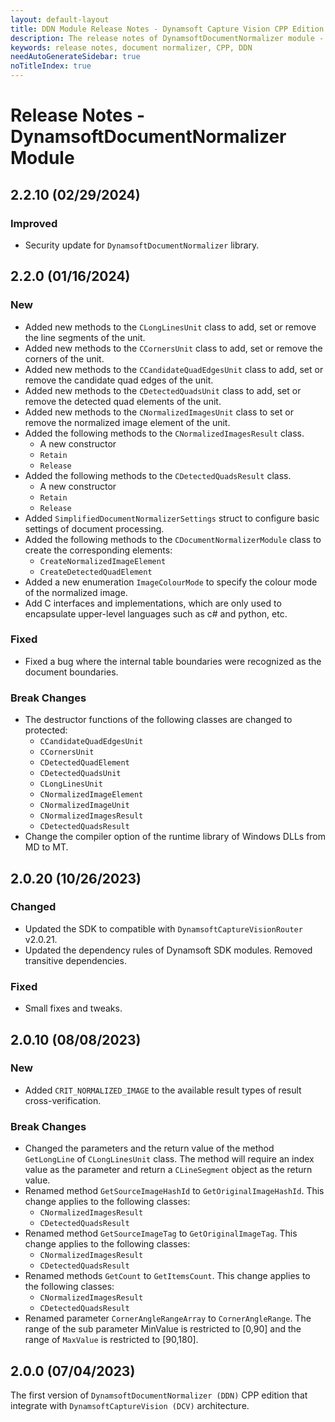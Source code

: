 ```yaml
---
layout: default-layout
title: DDN Module Release Notes - Dynamsoft Capture Vision CPP Edition
description: The release notes of DynamsoftDocumentNormalizer module - Dynamsoft Capture Vision CPP Edition.
keywords: release notes, document normalizer, CPP, DDN
needAutoGenerateSidebar: true
noTitleIndex: true
---
```


# Release Notes - DynamsoftDocumentNormalizer Module

## 2.2.10 (02/29/2024)

### Improved

- Security update for `DynamsoftDocumentNormalizer` library.

## 2.2.0 (01/16/2024)

### New

- Added new methods to the `CLongLinesUnit` class to add, set or remove the line segments of the unit.
- Added new methods to the `CCornersUnit` class to add, set or remove the corners of the unit.
- Added new methods to the `CCandidateQuadEdgesUnit` class to add, set or remove the candidate quad edges of the unit.
- Added new methods to the `CDetectedQuadsUnit` class to add, set or remove the detected quad elements of the unit.
- Added new methods to the `CNormalizedImagesUnit` class to set or remove the normalized image element of the unit.
- Added the following methods to the `CNormalizedImagesResult` class.
  - A new constructor
  - `Retain`
  - `Release`
- Added the following methods to the `CDetectedQuadsResult` class.
  - A new constructor
  - `Retain`
  - `Release`
- Added `SimplifiedDocumentNormalizerSettings` struct to configure basic settings of document processing.
- Added the following methods to the `CDocumentNormalizerModule` class to create the corresponding elements:
  - `CreateNormalizedImageElement`
  - `CreateDetectedQuadElement`
- Added a new enumeration `ImageColourMode` to specify the colour mode of the normalized image.
- Add C interfaces and implementations, which are only used to encapsulate upper-level languages such as c# and python, etc.

### Fixed

- Fixed a bug where the internal table boundaries were recognized as the document boundaries.

### Break Changes

- The destructor functions of the following classes are changed to protected:
  - `CCandidateQuadEdgesUnit`
  - `CCornersUnit`
  - `CDetectedQuadElement`
  - `CDetectedQuadsUnit`
  - `CLongLinesUnit`
  - `CNormalizedImageElement`
  - `CNormalizedImageUnit`
  - `CNormalizedImagesResult`
  - `CDetectedQuadsResult`
- Change the compiler option of the runtime library of Windows DLLs from MD to MT.

## 2.0.20 (10/26/2023)

### Changed

- Updated the SDK to compatible with `DynamsoftCaptureVisionRouter` v2.0.21.
- Updated the dependency rules of Dynamsoft SDK modules. Removed transitive dependencies.

### Fixed

- Small fixes and tweaks.

## 2.0.10 (08/08/2023)

### New

- Added `CRIT_NORMALIZED_IMAGE` to the available result types of result cross-verification.

### Break Changes

- Changed the parameters and the return value of the method `GetLongLine` of `CLongLinesUnit` class. The method will require an index value as the parameter and return a `CLineSegment` object as the return value.
- Renamed method `GetSourceImageHashId` to `GetOriginalImageHashId`. This change applies to the following classes:
  - `CNormalizedImagesResult`
  - `CDetectedQuadsResult`
- Renamed method `GetSourceImageTag` to `GetOriginalImageTag`. This change applies to the following classes:
  - `CNormalizedImagesResult`
  - `CDetectedQuadsResult`
- Renamed methods `GetCount` to `GetItemsCount`. This change applies to the following classes:
  - `CNormalizedImagesResult`
  - `CDetectedQuadsResult`
- Renamed parameter `CornerAngleRangeArray` to `CornerAngleRange`. The range of the sub parameter MinValue is restricted to [0,90] and the range of `MaxValue` is restricted to [90,180].

## 2.0.0 (07/04/2023)

The first version of `DynamsoftDocumentNormalizer (DDN)` CPP edition that integrate with `DynamsoftCaptureVision (DCV)` architecture.
